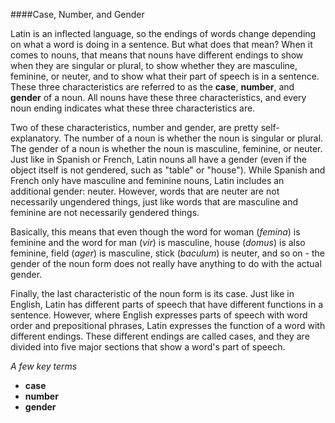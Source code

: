 ####Case, Number, and Gender

Latin is an inflected language, so the endings of words change depending on what a word is doing in a sentence.  But what does that mean?  When it comes to nouns, that means that nouns have different endings to show when they are singular or plural, to show whether they are masculine, feminine, or neuter, and to show what their part of speech is in a sentence.  These three characteristics are referred to as the **case**, **number**, and **gender** of a noun.  All nouns have these three characteristics, and every noun ending indicates what these three characteristics are.

Two of these characteristics, number and gender, are pretty self-explanatory.  The number of a noun is whether the noun is singular or plural.  The gender of a noun is whether the noun is masculine, feminine, or neuter.  Just like in Spanish or French, Latin nouns all have a gender (even if the object itself is not gendered, such as "table" or "house").  While Spanish and French only have masculine and feminine nouns, Latin includes an additional gender: neuter.  However, words that are neuter are not necessarily ungendered things, just like words that are masculine and feminine are not necessarily gendered things.  

Basically, this means that even though the word for woman (*femina*) is feminine and the word for man (*vir*) is masculine, house (*domus*) is also feminine, field (*ager*) is masculine, stick (*baculum*) is neuter, and so on - the gender of the noun form does not really have anything to do with the actual gender.

Finally, the last characteristic of the noun form is its case.  Just like in English, Latin has different parts of speech that have different functions in a sentence.  However, where English expresses parts of speech with word order and prepositional phrases, Latin expresses the function of a word with different endings.  These different endings are called cases, and they are divided into five major sections that show a word's part of speech.

*A few key terms*

- **case**
- **number**
- **gender**
